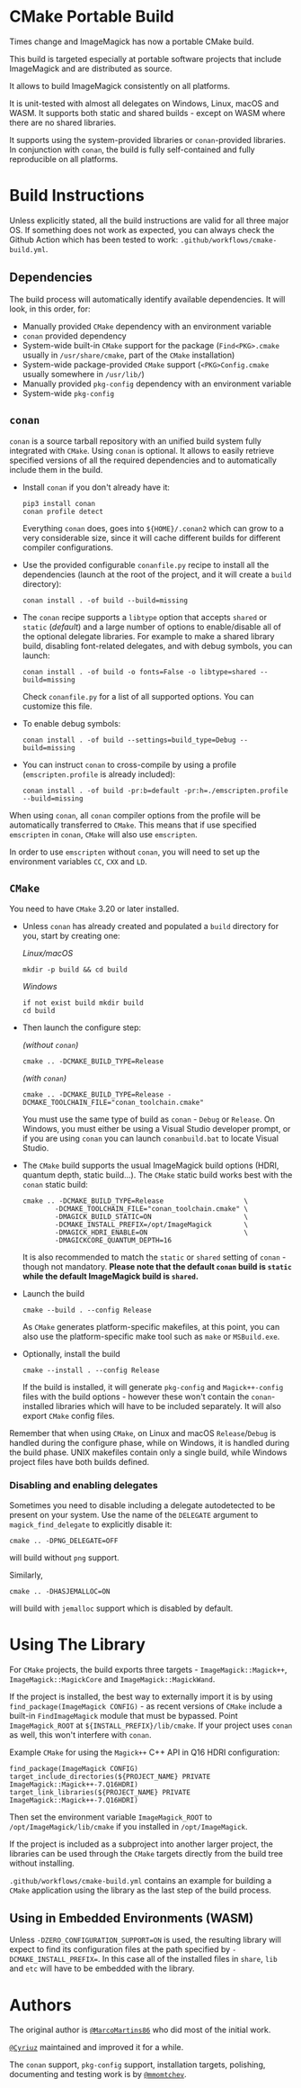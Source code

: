 # CMake Portable Build

Times change and ImageMagick has now a portable CMake build.

This build is targeted especially at portable software projects that include ImageMagick and are distributed as source.

It allows to build ImageMagick consistently on all platforms.

It is unit-tested with almost all delegates on Windows, Linux, macOS and WASM. It supports both static and shared builds - except on WASM where there are no shared libraries.

It supports using the system-provided libraries or `conan`-provided libraries. In conjunction with `conan`, the build is fully self-contained and fully reproducible on all platforms.


# Build Instructions

Unless explicitly stated, all the build instructions are valid for all three major OS. If something does not work as expected, you can always check the Github Action which has been tested to work: `.github/workflows/cmake-build.yml`.

## Dependencies

The build process will automatically identify available dependencies. It will look, in this order, for:

* Manually provided `CMake` dependency with an environment variable
* `conan` provided dependency
* System-wide built-in `CMake` support for the package (`Find<PKG>.cmake` usually in `/usr/share/cmake`, part of the `CMake` installation)
* System-wide package-provided `CMake` support  (`<PKG>Config.cmake` usually somewhere in `/usr/lib/`)
* Manually provided `pkg-config` dependency with an environment variable
* System-wide `pkg-config`

## `conan`

`conan` is a source tarball repository with an unified build system fully integrated with `CMake`. Using `conan` is optional. It allows to easily retrieve specified versions of all the required dependencies and to automatically include them in the build.

* Install `conan` if you don't already have it:

      pip3 install conan
      conan profile detect

  Everything `conan` does, goes into `${HOME}/.conan2` which can grow to a very considerable size, since it will cache different builds for different compiler configurations.

* Use the provided configurable `conanfile.py` recipe to install all the dependencies (launch at the root of the project, and it will create a `build` directory):

      conan install . -of build --build=missing

* The `conan` recipe supports a `libtype` option that accepts `shared` or `static` (*default*) and a large number of options to enable/disable all of the optional delegate libraries. For example to make a shared library build, disabling font-related delegates, and with debug symbols, you can launch:

      conan install . -of build -o fonts=False -o libtype=shared --build=missing

  Check `conanfile.py` for a list of all supported options. You can customize this file.

* To enable debug symbols:

      conan install . -of build --settings=build_type=Debug --build=missing

* You can instruct `conan` to cross-compile by using a profile (`emscripten.profile` is already included):

      conan install . -of build -pr:b=default -pr:h=./emscripten.profile --build=missing

When using `conan`, all `conan` compiler options from the profile will be automatically transferred to `CMake`. This means that if use specified `emscripten` in `conan`, `CMake` will also use `emscripten`.

In order to use `emscripten` without `conan`, you will need to set up the environment variables `CC`, `CXX` and `LD`.

## `CMake`

You need to have `CMake` 3.20 or later installed.

* Unless `conan` has already created and populated a `build` directory for you, start by creating one:

    *Linux/macOS*

      mkdir -p build && cd build

    *Windows*

      if not exist build mkdir build
      cd build


* Then launch the configure step:

  *(without `conan`)*

      cmake .. -DCMAKE_BUILD_TYPE=Release

  *(with `conan`)*

      cmake .. -DCMAKE_BUILD_TYPE=Release -DCMAKE_TOOLCHAIN_FILE="conan_toolchain.cmake"

  You must use the same type of build as `conan` - `Debug` or `Release`. On Windows, you must either be using a Visual Studio developer prompt, or if you are using `conan` you can launch `conanbuild.bat` to locate Visual Studio.


* The `CMake` build supports the usual ImageMagick build options (HDRI, quantum depth, static build...). The `CMake` static build works best with the `conan` static build:

      cmake .. -DCMAKE_BUILD_TYPE=Release                    \
              -DCMAKE_TOOLCHAIN_FILE="conan_toolchain.cmake" \
              -DMAGICK_BUILD_STATIC=ON                       \
              -DCMAKE_INSTALL_PREFIX=/opt/ImageMagick        \
              -DMAGICK_HDRI_ENABLE=ON                        \
              -DMAGICKCORE_QUANTUM_DEPTH=16

  It is also recommended to match the `static` or `shared` setting of `conan` - though not mandatory. **Please note that the default `conan` build is `static` while the default ImageMagick build is `shared`.**

* Launch the build

      cmake --build . --config Release

  As `CMake` generates platform-specific makefiles, at this point, you can also use the platform-specific make tool such as `make` or `MSBuild.exe`.

* Optionally, install the build

      cmake --install . --config Release

  If the build is installed, it will generate `pkg-config` and `Magick++-config` files with the build options - however these won't contain the `conan`-installed libraries which will have to be included separately. It will also export `CMake` config files.

Remember that when using `CMake`, on Linux and macOS `Release`/`Debug` is handled during the configure phase, while on Windows, it is handled during the build phase. UNIX makefiles contain only a single build, while Windows project files have both builds defined.

### Disabling and enabling delegates

Sometimes you need to disable including a delegate autodetected to be present on your system. Use the name of the `DELEGATE` argument to `magick_find_delegate` to explicitly disable it:

`cmake .. -DPNG_DELEGATE=OFF`

will build without `png` support.

Similarly, 

`cmake .. -DHASJEMALLOC=ON`

will build with `jemalloc` support which is disabled by default.

# Using The Library

For `CMake` projects, the build exports three targets - `ImageMagick::Magick++`, `ImageMagick::MagickCore` and `ImageMagick::MagickWand`.

If the project is installed, the best way to externally import it is by using `find_package(ImageMagick CONFIG)` - as recent versions of `CMake` include a built-in `FindImageMagick` module that must be bypassed. Point `ImageMagick_ROOT` at `${INSTALL_PREFIX}/lib/cmake`. If your project uses `conan` as well, this won't interfere with `conan`.

Example `CMake` for using the `Magick++` C++ API in Q16 HDRI configuration:

    find_package(ImageMagick CONFIG)
    target_include_directories(${PROJECT_NAME} PRIVATE ImageMagick::Magick++-7.Q16HDRI)
    target_link_libraries(${PROJECT_NAME} PRIVATE ImageMagick::Magick++-7.Q16HDRI)

Then set the environment variable `ImageMagick_ROOT` to `/opt/ImageMagick/lib/cmake` if you installed in `/opt/ImageMagick`.

If the project is included as a subproject into another larger project, the libraries can be used through the `CMake` targets directly from the build tree without installing.

`.github/workflows/cmake-build.yml` contains an example for building a `CMake` application using the library as the last step of the build process.

## Using in Embedded Environments (WASM)

Unless `-DZERO_CONFIGURATION_SUPPORT=ON` is used, the resulting library will expect to find its configuration files at the path specified by `-DCMAKE_INSTALL_PREFIX=`. In this case all of the installed files in `share`, `lib` and `etc` will have to be embedded with the library.


# Authors

The original author is [`@MarcoMartins86`](https://github.com/MarcoMartins86) who did most of the initial work.

[`@Cyriuz`](https://github.com/Cyriuz) maintained and improved it for a while.

The `conan` support, `pkg-config` support, installation targets, polishing, documenting and testing work is by [`@mmomtchev`](https://github.com/mmomtchev).

